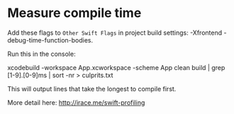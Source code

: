 Measure compile time
======

Add these flags to `Other Swift Flags` in project build settings:  -Xfrontend -debug-time-function-bodies.

Run this in the console:

xcodebuild -workspace App.xcworkspace -scheme App clean build | grep [1-9].[0-9]ms | sort -nr > culprits.txt

This will output lines that take the longest to compile first.

More detail here:
http://irace.me/swift-profiling
